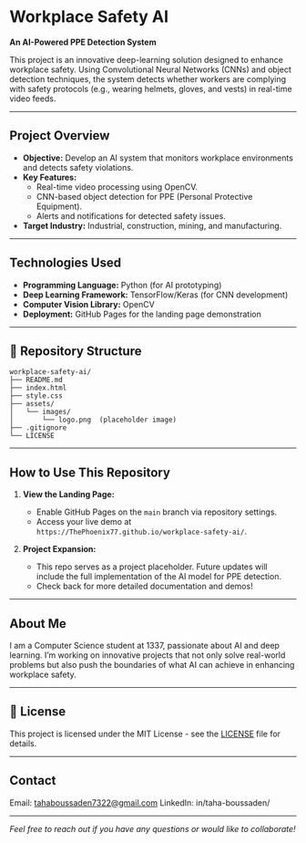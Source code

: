 # Workplace Safety AI

**An AI-Powered PPE Detection System**

This project is an innovative deep-learning solution designed to enhance workplace safety.
Using Convolutional Neural Networks (CNNs) and object detection techniques, the system detects 
whether workers are complying with safety protocols (e.g., wearing helmets, gloves, and vests) in real-time video feeds.

---

## Project Overview

- **Objective:** Develop an AI system that monitors workplace environments and detects safety violations.
- **Key Features:**
  - Real-time video processing using OpenCV.
  - CNN-based object detection for PPE (Personal Protective Equipment).
  - Alerts and notifications for detected safety issues.
- **Target Industry:** Industrial, construction, mining, and manufacturing.

---

## Technologies Used

- **Programming Language:** Python (for AI prototyping)
- **Deep Learning Framework:** TensorFlow/Keras (for CNN development)
- **Computer Vision Library:** OpenCV
- **Deployment:** GitHub Pages for the landing page demonstration

---

## 📂 Repository Structure
```
workplace-safety-ai/
├── README.md
├── index.html
├── style.css
├── assets/
│   └── images/
│       └── logo.png  (placeholder image)
├── .gitignore
└── LICENSE

```

---

## How to Use This Repository

1. **View the Landing Page:**
   - Enable GitHub Pages on the `main` branch via repository settings.
   - Access your live demo at `https://ThePhoenix77.github.io/workplace-safety-ai/`.

2. **Project Expansion:**
   - This repo serves as a project placeholder. Future updates will include the full implementation of the AI model for PPE detection.
   - Check back for more detailed documentation and demos!

---

## About Me

I am a Computer Science student at 1337, passionate about AI and deep learning.
I’m working on innovative projects that not only solve real-world problems but 
also push the boundaries of what AI can achieve in enhancing workplace safety.

---

## 📄 License

This project is licensed under the MIT License - see the [LICENSE](LICENSE) file for details.

---

## Contact
Email: tahaboussaden7322@gmail.com
LinkedIn: in/taha-boussaden/

---

*Feel free to reach out if you have any questions or would like to collaborate!*
